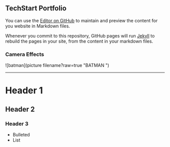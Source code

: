 ## TechStart Portfolio

 You can use the [Editor on GitHub](https://github.com/fbgitbritt/portfolio/edit/master/index.md) to maintain and preview the content for you website in Markdown files.
 
 Whenever you commit to this repository, GitHub pages will run [Jekyll](https://jekyllrb.com/) to rebuild the pages in your site, from the content in your markdown files.
 
 ### Camera Effects
 
![batman](picture filename?raw=true "BATMAN ")

***
 
# Header 1

## Header 2

### Header 3
 
 - Bulleted
 - List
 
